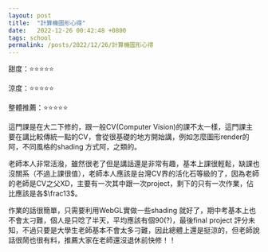 ```yaml
---
layout: post
title:  "計算機圖形心得"
date:   2022-12-26 00:42:48 +0800
tags: school
permalink: /posts/2022/12/26/計算機圖形心得
---
```




甜度：⭐⭐⭐⭐⭐

涼度：⭐⭐⭐⭐⭐

整體推薦：⭐⭐⭐⭐⭐

這門課是在大二下修的，跟一般CV(Computer Vision)的課不太一樣，這門課主要在講比較傳統一點的CV，會從很基礎的地方開始講，例如怎麼圖形render的阿，不同風格的shading 方式阿，之類的。

老師本人非常活潑，雖然很老了但是講話還是非常有趣，基本上課很輕鬆，缺課也沒關系（不過上課很值），老師本人應該是台灣CV界的活化石等級的了，因為老師的老師是CV之父XD，主要有一次其中跟一次project，剩下的只有一次作業，佔比應該是各$\frac13$。

作業的話很簡單，只需要利用WebGL實做一些shading 就好了，期中考基本上也不會太刁難，個人是只唸了半天，平均應該有個90(?)，最後final project 評分未知，不過只要是大學生老師基本不會太多刁難，因此總體上還是挺涼的，但老師說話很鬧也很有料，推薦大家在老師還沒退休前快修！！

